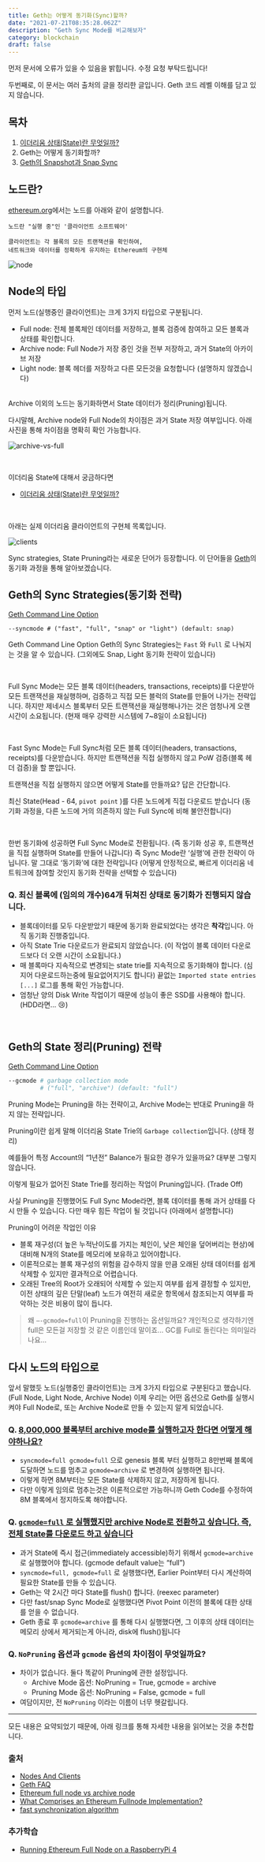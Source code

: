 ```yaml
---
title: Geth는 어떻게 동기화(Sync)할까?
date: "2021-07-21T08:35:28.062Z"
description: "Geth Sync Mode를 비교해보자"
category: blockchain
draft: false
---
```


먼저 문서에 오류가 있을 수 있음을 밝힙니다. 수정 요청 부탁드립니다! 

두번째로, 이 문서는 여러 출처의 글을 정리한 글입니다. Geth 코드 레벨 이해를 담고 있지 않습니다.

## 목차

1. [이더리움 상태(State)란 무엇일까?](/blockchain/ethereum-state/)
2. Geth는 어떻게 동기화할까?
3. [Geth의 Snapshot과 Snap Sync](/blockchain/ethereum-geth-snapshot)

## 노드란?

[ethereum.org](https://ethereum.org/en/developers/docs/nodes-and-clients/)에서는 노드를 아래와 같이 설명합니다.

```
노드란 "실행 중"인 '클라이언트 소프트웨어'

클라이언트는 각 블록의 모든 트랜잭션을 확인하여, 
네트워크와 데이터를 정확하게 유지하는 Ethereum의 구현체
```

![node](./node.png) 



## Node의 타입

먼저 노드(실행중인 클라이언트)는 크게 3가지 타입으로 구분됩니다.

- Full node: 전체 블록체인 데이터를 저장하고, 블록 검증에 참여하고 모든 블록과 상태를 확인합니다.
- Archive node: Full Node가 저장 중인 것을 전부 저장하고, 과거 State의 아카이브 저장
- Light node: 블록 헤더를 저장하고 다른 모든것을 요청합니다 (설명하지 않겠습니다)

<br/>
Archive 이외의 노드는 동기화하면서 State 데이터가 정리(Pruning)됩니다.

다시말해, Archive node와 Full Node의 차이점은 과거 State 저장 여부입니다. 아래 사진을 통해 차이점을 명확히 확인 가능합니다.

![archive-vs-full](./archive-vs-full.png) 


<br>

이더리움 State에 대해서 궁금하다면
- [이더리움 상태(State)란 무엇일까?](/blockchain/ethereum-state/) 
<br/>

아래는 실제 이더리움 클라이언트의 구현체 목록입니다.  

![clients](./clients.png) 


Sync strategies, State Pruning라는 새로운 단어가 등장합니다. 이 단어들을 [Geth](https://github.com/ethereum/go-ethereum)의 동기화 과정을 통해 알아보겠습니다.

## Geth의 Sync Strategies(동기화 전략)

[Geth Command Line Option](https://geth.ethereum.org/docs/interface/command-line-options) 
```
--syncmode # ("fast", "full", "snap" or "light") (default: snap)
```

Geth Command Line Option Geth의 Sync Strategies는 `Fast` 와 `Full` 로 나눠지는 것을 알 수 있습니다. (그외에도 Snap, Light 동기화 전략이 있습니다) 

<br/>

Full Sync Mode는 모든 블록 데이터(headers, transactions, receipts)를 다운받아 모든 트랜잭션을 재실행하며, 검증하고 직접 모든 블럭의 State를 만들어 나가는 전략입니다. 하지만 제네시스 블록부터 모든 트랜잭션을 재실행해나가는 것은 엄청나게 오랜 시간이 소요됩니다. (현재 매우 강력한 시스템에 7~8일이 소요됩니다)

<br/>

Fast Sync Mode는 Full Sync처럼 모든 블록 데이터(headers, transactions, receipts)를 다운받습니다. 하지만 트랜잭션을 직접 실행하지 않고 PoW 검증(블록 헤더 검증)을 할 뿐입니다. 

트랜잭션을 직접 실행하지 않으면 어떻게 State를 만들까요? 답은 간단합니다. 

최신 State(Head - 64, `pivot point` )를 다른 노드에게 직접 다운로드 받습니다  (동기화 과정을, 다른 노드에 거의 의존하지 않는 Full Sync에 비해 불안전합니다)

<br/>

한번 동기화에 성공하면 Full Sync Mode로 전환됩니다. (즉 동기화 성공 후, 트랜잭션을 직접 실행하며 State를 만들어 나갑니다) 즉 Sync Mode란 ‘실행’에 관한 전략이 아닙니다. 말 그대로 ‘동기화’에 대한 전략입니다 (어떻게 안정적으로, 빠르게 이더리움 네트워크에 참여할 것인지 동기화 전략을 선택할 수 있습니다)

### Q. 최신 블록에 (임의의 개수)64개 뒤쳐진 상태로 동기화가 진행되지 않습니다.

- 블록데이터를 모두 다운받았기 때문에 동기화 완료되었다는 생각은 **착각**입니다. 아직 동기화 진행중입니다.
- 아직 State Trie 다운로드가 완료되지 않았습니다. (이 작업이 블록 데이터 다운로드보다 더 오랜 시간이 소요됩니다.)
- 매 블록마다 지속적으로 변경되는 state trie를 지속적으로 동기화해야 합니다. (심지어 다운로드하는중에 필요없어지기도 합니다) 끝없는 `Imported state entries [...]` 로그를 통해 확인 가능합니다.
- 엄청난 양의 Disk Write 작업이기 때문에 성능이 좋은 SSD를 사용해야 합니다. (HDD라면... 😢)

<br/>

## Geth의 State 정리(Pruning) 전략

[Geth Command Line Option](https://geth.ethereum.org/docs/interface/command-line-options) 
```bash
--gcmode # garbage collection mode 
         # ("full", "archive") (default: "full")
```

Pruning Mode는 Pruning을 하는 전략이고, Archive Mode는 반대로 Pruning을 하지 않는 전략입니다.

Pruning이란 쉽게 말해 이더리움 State Trie의 `Garbage collection`입니다. (상태 정리)

예를들어 특정 Account의 “1년전” Balance가 필요한 경우가 있을까요? 대부분 그렇지 않습니다. 

이렇게 필요가 없어진 State Trie를 정리하는 작업이 Pruning입니다. (Trade Off)

사실 Pruning을 진행했어도 Full Sync Mode라면, 블록 데이터를 통해 과거 상태를 다시 만들 수 있습니다. 다만 매우 힘든 작업이 될 것입니다 (아래에서 설명합니다)

Pruning이 어려운 작업인 이유
- 블록 재구성(더 높은 누적난이도를 가지는 체인이, 낮은 체인을 덮어버리는 현상)에 대비해 N개의 State를 메모리에 보유하고 있어야합니다. 
- 이론적으로는 블록 재구성의 위험을 감수하지 않을 만큼 오래된 상태 데이터를 쉽게 삭제할 수 있지만 결과적으로 어렵습니다.
-  오래된 Tree의 Root가 오래되어 삭제할 수 있는지 여부를 쉽게 결정할 수 있지만, 이전 상태의 깊은 단말(leaf) 노드가 여전히 새로운 항목에서 참조되는지 여부를 파악하는 것은 비용이 많이 듭니다.

> 왜 `—-gcmode=full`이 Pruning을 진행하는 옵션일까요?
> 개인적으로 생각하기엔 full은 모든걸 저장할 것 같은 이름인데 말이죠... GC를 Full로 돌린다는 의미일라나요...
    

## 다시 노드의 타입으로

앞서 말했듯 노드(실행중인 클라이언트)는 크게 3가지 타입으로 구분된다고 했습니다. (Full Node, Light Node, Archive Node) 이제 우리는 어떤 옵션으로 Geth를 실행시켜야 Full Node로, 또는 Archive Node로 만들 수 있는지 알게 되었습니다.



### Q. [8,000,000  블록부터 archive mode를 실행하고자 한다면 어떻게 해야하나요?](https://github.com/ethereum/go-ethereum/issues/24063)
- `syncmode=full gcmode=full` 으로 genesis 블록 부터 실행하고 8만번째 블록에 도달하면 노드를 멈추고 `gcmode=archive` 로 변경하여 실행하면 됩니다.
- 이렇게 하면 8M부터는 모든 State를 삭제하지 않고, 저장하게 됩니다.
- 다만 이렇게 임의로 멈추는것은 이론적으로만 가능하니까 Geth Code를 수정하여 8M 블록에서 정지하도록 해야합니다.

### Q. [`gcmode=full` 로 실행했지만 archive Node로 전환하고 싶습니다. 즉, 전체 State를 다운로드 하고 싶습니다](https://github.com/ethereum/go-ethereum/issues/24115)

- 과거 State에 즉시 접근(immediately accessible)하기 위해서 `gcmode=archive` 로 실행했어야 합니다. (gcmode default value는 “full”)
- `syncmode=full, gcmode=full` 로 실행했다면, Earlier Point부터 다시 계산하여 필요한 State를 만들 수 있습니다. 
- Geth는 약 2시간 마다 State를 flush() 합니다. (reexec parameter)
- 다만 fast/snap Sync Mode로 실행했다면 Pivot Point 이전의 블록에 대한 상태를 얻을 수 없습니다.
- Geth 종료 후 `gcmode=archive` 를 통해 다시 실행했다면, 그 이후의 상태 데이터는 메모리 상에서 제거되는게 아니라, disk에 flush()됩니다

### Q. `NoPruning`  옵션과 `gcmode` 옵션의 차이점이 무엇일까요?

- 차이가 없습니다. 둘다 똑같이 Pruning에 관한 설정입니다.
    - Archive Mode 옵션: NoPruning = True, gcmode = archive
    - Pruning Mode 옵션: NoPruning = False, gcmode = full
- 여담이지만, 전 `NoPruning` 이라는 이름이 너무 헷갈립니다.

----


모든 내용은 요약되었기 때문에, 아래 링크를 통해 자세한 내용을 읽어보는 것을 추천합니다. 

### 출처

- [Nodes And Clients](http://ethereum.org)
- [Geth FAQ](https://geth.ethereum.org/docs/faq)
- [Ethereum full node vs archive node](https://www.quicknode.com/guides/infrastructure/ethereum-full-node-vs-archive-node)
- [What Comprises an Ethereum Fullnode Implementation?](https://medium.com/amentum/what-comprises-an-ethereum-fullnode-implementation-a9113ce3fe3a)
- [fast synchronization algorithm](https://github.com/ethereum/go-ethereum/pull/1889)

### 추가학습

- [Running Ethereum Full Node on a RaspberryPi 4](https://kauri.io/#communities/Ethereum%20Node%20Runners/running-an-ethereum-full-node-on-a-raspberrypi-4-/)